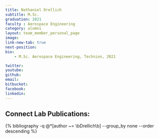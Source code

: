 ```yaml
---
title: Nathaniel Drellich
subtitle: M.Sc. 
graduation: 2021
faculty : Aerospace Engineering
category: alumni
layout: team_member_personal_page
image: 
link-new-tab: true
next-position: 
bio:
    - M.Sc. Aerospace Engineering, Technion, 2021

twitter: 
youtube: 
github: 
email: 
bitbucket: 
facebook: 
linkedin:
---
```


## Connect Lab Publications:

{% bibliography -q @*[author ~= \bDrellich\b] --group_by none --order descending %}